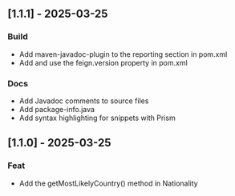 ## [1.1.1] - 2025-03-25

### Build

- Add maven-javadoc-plugin to the reporting section in pom.xml
- Add and use the feign.version property in pom.xml

### Docs

- Add Javadoc comments to source files
- Add package-info.java
- Add syntax highlighting for snippets with Prism

## [1.1.0] - 2025-03-25

### Feat

- Add the getMostLikelyCountry() method in Nationality

